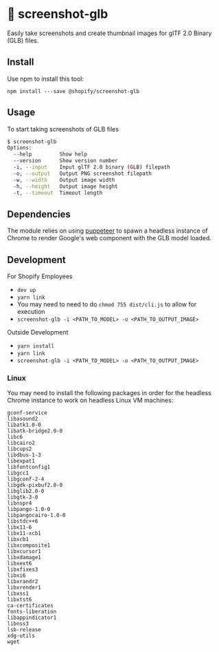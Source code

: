 # 📸 screenshot-glb

Easily take screenshots and create thumbnail images for glTF 2.0 Binary (GLB) files.

## Install

Use npm to install this tool:

`npm install ---save @shopify/screenshot-glb`

## Usage

To start taking screenshots of GLB files

```sh
$ screenshot-glb
Options:
  --help         Show help                                              [boolean]
  --version      Show version number                                    [boolean]
  -i, --input    Input glTF 2.0 binary (GLB) filepath                  [required]
  -o, --output   Output PNG screenshot filepath                        [required]
  -w, --width    Output image width
  -h, --height   Output image height
  -t, --timeout  Timeout length
```

## Dependencies

The module relies on using [puppeteer](https://www.npmjs.com/package/puppeteer) to spawn a headless instance of Chrome to render Google's [<model-viewer>](https://github.com/GoogleWebComponents/model-viewer) web component with the GLB model loaded.

## Development

For Shopify Employees

- `dev up`
- `yarn link`
- You may need to need to do `chmod 755 dist/cli.js` to allow for execution
- `screenshot-glb -i <PATH_TO_MODEL> -o <PATH_TO_OUTPUT_IMAGE>`

Outside Development

- `yarn install`
- `yarn link`
- `screenshot-glb -i <PATH_TO_MODEL> -o <PATH_TO_OUTPUT_IMAGE>`

### Linux

You may need to install the following packages in order for the headless Chrome instance to work on headless Linux VM machines:

```
gconf-service
libasound2
libatk1.0-0
libatk-bridge2.0-0
libc6
libcairo2
libcups2
libdbus-1-3
libexpat1
libfontconfig1
libgcc1
libgconf-2-4
libgdk-pixbuf2.0-0
libglib2.0-0
libgtk-3-0
libnspr4
libpango-1.0-0
libpangocairo-1.0-0
libstdc++6
libx11-6
libx11-xcb1
libxcb1
libxcomposite1
libxcursor1
libxdamage1
libxext6
libxfixes3
libxi6
libxrandr2
libxrender1
libxss1
libxtst6
ca-certificates
fonts-liberation
libappindicator1
libnss3
lsb-release
xdg-utils
wget
```
